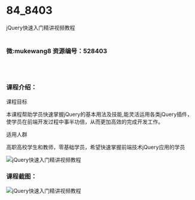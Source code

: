 # 84_8403
jQuery快速入门精讲视频教程
<br/></br>
<h3>微:mukewang8 资源编号：528403</h3>
<br/></br>
<h3>课程介绍：</h3>
<p>课程目标</p>
<p>本课程帮助学员快速掌握<a title="查看与 jQuery 相关的文章" target="_blank">jQuery</a>的基本用法及技能,能灵活运用各类jQuery插件，使学员在前端开发过程中事半功倍，从而更加高效的完成开发工作。</p>
<p>适用人群</p>
<p>高职高校学生和教师，零基础学员，希望快速掌握前端技术jQuery应用的学员</p>
<p><img src="https://www.ko996.com/wp-content/uploads/img/2019/11/356-7-300x180.jpg" alt="jQuery快速入门精讲视频教程"></p>
<h3>课程截图：</h3>
<p><img src="https://www.ko996.com/wp-content/uploads/img/2019/11/2-20.png" alt="jQuery快速入门精讲视频教程"></p>
<p>&nbsp;</p>
